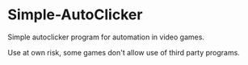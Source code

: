 # Simple-AutoClicker
Simple autoclicker program for automation in video games. 

Use at own risk, some games don't allow use of third party programs. 
